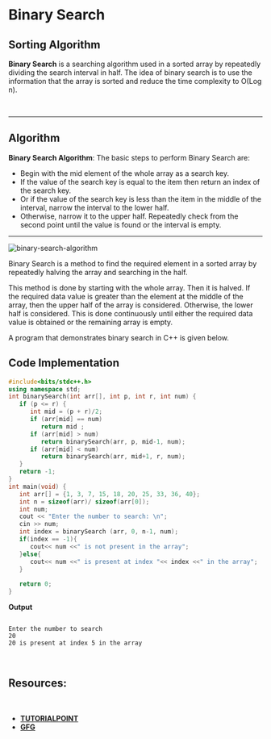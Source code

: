 # Binary Search
## **Sorting Algorithm**

**Binary Search** is a searching algorithm used in a sorted array by repeatedly dividing the search interval in half. The idea of binary search is to use the information that the array is sorted and reduce the time complexity to O(Log n). 

<br>
<hr>

## **Algorithm**

**Binary Search Algorithm**: The basic steps to perform Binary Search are:

* Begin with the mid element of the whole array as a search key.
* If the value of the search key is equal to the item then return an index of the search key.
*  Or if the value of the search key is less than the item in the middle of the interval, narrow the interval to the lower half.
* Otherwise, narrow it to the upper half.
Repeatedly check from the second point until the value is found or the interval is empty.

<hr>

![binary-search-algorithm](https://media.geeksforgeeks.org/wp-content/uploads/20220309171621/BinarySearch.png)


Binary Search is a method to find the required element in a sorted array by repeatedly halving the array and searching in the half.

This method is done by starting with the whole array. Then it is halved. If the required data value is greater than the element at the middle of the array, then the upper half of the array is considered. Otherwise, the lower half is considered. This is done continuously until either the required data value is obtained or the remaining array is empty.

A program that demonstrates binary search in C++ is given below.

## **Code Implementation**
```cpp 
#include<bits/stdc++.h>
using namespace std;
int binarySearch(int arr[], int p, int r, int num) {
   if (p <= r) {
      int mid = (p + r)/2;
      if (arr[mid] == num)
         return mid ;
      if (arr[mid] > num)
         return binarySearch(arr, p, mid-1, num);
      if (arr[mid] < num)
         return binarySearch(arr, mid+1, r, num);
   }
   return -1;
}
int main(void) {
   int arr[] = {1, 3, 7, 15, 18, 20, 25, 33, 36, 40};
   int n = sizeof(arr)/ sizeof(arr[0]);
   int num;
   cout << "Enter the number to search: \n";
   cin >> num;
   int index = binarySearch (arr, 0, n-1, num);
   if(index == -1){
      cout<< num <<" is not present in the array";
   }else{
      cout<< num <<" is present at index "<< index <<" in the array";
   }
   
   return 0;
}
```
**Output**
```

Enter the number to search
20
20 is present at index 5 in the array
```

<br>

## **Resources:**
<br>

* [**TUTORIALPOINT**](https://www.tutorialspoint.com/binary-search-in-cplusplus)
* [**GFG**](https://www.geeksforgeeks.org/binary-search/)

